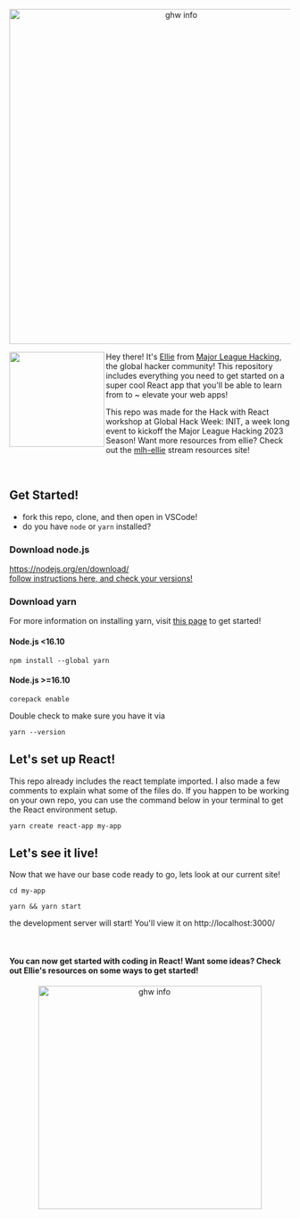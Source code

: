 <p align="center">
<img width="600" alt="ghw info" src="https://user-images.githubusercontent.com/65576812/177051503-443b30ac-832d-401f-a1ce-ba943a4d8724.png">
<p />

<p>
<img align="left" src="https://user-images.githubusercontent.com/65576812/177051386-119aad90-f378-4d6b-90ff-1dbd51d0aa0e.png" width="170px">

Hey there! It's [Ellie](https://el-lie.ju.mp) from [Major League Hacking](https://mlh.io/), the global hacker community! This repository includes everything you need to get started on a super cool React app that you'll be able to learn from to ~ elevate your web apps! 

This repo was made for the Hack with React workshop at Global Hack Week: INIT, a week long event to kickoff the Major League Hacking 2023 Season! Want more resources from ellie? Check out the [mlh-ellie](https://mlh-ellie.uwu.ai/) stream resources site! 

<p />
<br clear="left"/>

## Get Started! 
- fork this repo, clone, and then open in VSCode! 
- do you have `node` or `yarn` installed?  

### Download node.js
https://nodejs.org/en/download/
<br />
[follow instructions here, and check your versions!](https://docs.npmjs.com/downloading-and-installing-node-js-and-npm)


### Download yarn 
For more information on installing yarn, visit [this page](https://yarnpkg.com/getting-started/install) to get started!

#### Node.js <16.10
```
npm install --global yarn
```

#### Node.js >=16.10
```
corepack enable
```  

Double check to make sure you have it via
```
yarn --version
```

## Let's set up React! 
This repo already includes the react template imported. I also made a few comments to explain what some of the files do. If you happen to be working on your own repo, you can use the command below in your terminal to get the React environment setup. 

```
yarn create react-app my-app
```

## Let's see it live! 
Now that we have our base code ready to go, lets look at our current site! 

```
cd my-app
```
```
yarn && yarn start
```

the development server will start! You'll view it on http://localhost:3000/ 

<br />

#### You can now get started with coding in React! Want some ideas? Check out Ellie's resources on some ways to get started! 

<p align="center">
<img width="400" alt="ghw info" src="https://user-images.githubusercontent.com/65576812/177051503-443b30ac-832d-401f-a1ce-ba943a4d8724.png">
<p />
